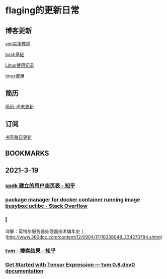 # flaging的更新日常

## 博客更新

[vim实用教程](./Content/vim.md)

[bash基础](./blog/bash.md)

[Linux使用记录](Content/linux.md)

[tmux使用](Content/tool_200720_tmux.md)

## 简历

[简历-尚未更新](config/RESUME.md)

## 订阅

[书签每日更新](./bookmarks/bookmark.md)


## BOOKMARKS



## 2021-3-19

### [spdk 建立的用户态页表 - 知乎](https://zhuanlan.zhihu.com/p/133830777)

### [package manager for docker container running image busybox:uclibc - Stack Overflow](https://stackoverflow.com/questions/51377276/package-manager-for-docker-container-running-image-busyboxuclibc)

### [
详解：英特尔服务器处理器技术编年史
](http://www.360doc.com/content/12/0904/17/10338048_234270784.shtml)

### [tvm - 搜索结果 - 知乎](https://www.zhihu.com/search?q=tvm&type=content)

### [Get Started with Tensor Expression — tvm 0.8.dev0 documentation](https://tvm.apache.org/docs/tutorials/get_started/tensor_expr_get_started.html)